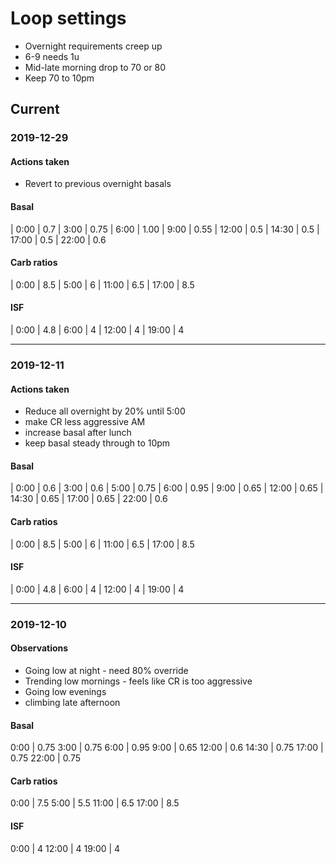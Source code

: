 # Loop settings

- Overnight requirements creep up
- 6-9 needs 1u
- Mid-late morning drop to 70 or 80
- Keep 70 to 10pm

## Current

### 2019-12-29

#### Actions taken

- Revert to previous overnight basals

#### Basal

| 0:00   |   0.7
| 3:00    |   0.75
| 6:00    |   1.00
| 9:00    |   0.55
| 12:00   |   0.5
| 14:30   |   0.5
| 17:00   |   0.5
| 22:00   |   0.6

#### Carb ratios

| 0:00   |   8.5
| 5:00    |   6
| 11:00   |   6.5
| 17:00   |   8.5

#### ISF

| 0:00    |   4.8
| 6:00    |   4
| 12:00   |   4
| 19:00   |   4

----------------------------------------------------------

### 2019-12-11

#### Actions taken

- Reduce all overnight by 20% until 5:00
- make CR less aggressive AM
- increase basal after lunch
- keep basal steady through to 10pm

#### Basal

| 0:00   |   0.6
| 3:00    |   0.6
| 5:00    |   0.75
| 6:00    |   0.95
| 9:00    |   0.65
| 12:00   |   0.65
| 14:30   |   0.65
| 17:00   |   0.65
| 22:00   |   0.6

#### Carb ratios

| 0:00   |   8.5
| 5:00    |   6
| 11:00   |   6.5
| 17:00   |   8.5

#### ISF

| 0:00    |   4.8
| 6:00    |   4
| 12:00   |   4
| 19:00   |   4

----------------------------------------------------------

### 2019-12-10

#### Observations

- Going low at night - need 80% override
- Trending low mornings - feels like CR is too aggressive
- Going low evenings
- climbing late afternoon

#### Basal

0:00   |   0.75
3:00    |   0.75
6:00    |   0.95
9:00    |   0.65
12:00   |   0.6
14:30   |   0.75
17:00   |   0.75
22:00   |   0.75

#### Carb ratios

0:00   |   7.5
5:00    |   5.5
11:00   |   6.5
17:00   |   8.5

#### ISF

0:00    |   4
12:00   |   4
19:00   |   4
